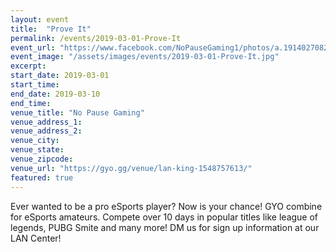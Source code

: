 ```yaml
---
layout: event
title:  "Prove It"
permalink: /events/2019-03-01-Prove-It
event_url: "https://www.facebook.com/NoPauseGaming1/photos/a.191402708245516/294612171257902/?type=3&theater"
event_image: "/assets/images/events/2019-03-01-Prove-It.jpg"
excerpt: 
start_date: 2019-03-01
start_time: 
end_date: 2019-03-10
end_time: 
venue_title: "No Pause Gaming"
venue_address_1:
venue_address_2:
venue_city: 
venue_state: 
venue_zipcode: 
venue_url: "https://gyo.gg/venue/lan-king-1548757613/"
featured: true
---
```


Ever wanted to be a pro eSports player? Now is your chance! GYO combine for eSports amateurs. Compete over 10 days in popular titles like league of legends, PUBG Smite and many more! DM us for sign up information at our LAN Center!